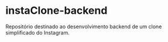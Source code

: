 # instaClone-backend
Repositório destinado ao desenvolvimento backend de um clone simplificado do Instagram.
